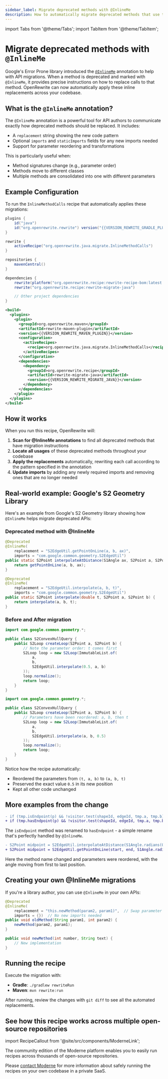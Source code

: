 ```yaml
---
sidebar_label: Migrate deprecated methods with @InlineMe
description: How to automatically migrate deprecated methods that use the @InlineMe annotation to their replacements.
---
```


import Tabs from '@theme/Tabs';
import TabItem from '@theme/TabItem';

# Migrate deprecated methods with `@InlineMe`

Google's Error Prone library introduced the [`@InlineMe`](https://errorprone.info/docs/inlineme) annotation to help with API migrations. When a method is deprecated and marked with `@InlineMe`, it provides precise instructions on how to replace calls to that method. OpenRewrite can now automatically apply these inline replacements across your codebase.

## What is the `@InlineMe` annotation?

The `@InlineMe` annotation is a powerful tool for API authors to communicate exactly how deprecated methods should be replaced. It includes:

* A `replacement` string showing the new code pattern
* Optional `imports` and `staticImports` fields for any new imports needed
* Support for parameter reordering and transformations

This is particularly useful when:

* Method signatures change (e.g., parameter order)
* Methods move to different classes
* Multiple methods are consolidated into one with different parameters

## Example Configuration

To run the `InlineMethodCalls` recipe that automatically applies these migrations:

<Tabs groupId="projectType">
<TabItem value="gradle" label="Gradle">

```groovy title="build.gradle"
plugins {
    id("java")
    id("org.openrewrite.rewrite") version("{{VERSION_REWRITE_GRADLE_PLUGIN}}")
}

rewrite {
    activeRecipe("org.openrewrite.java.migrate.InlineMethodCalls")
}

repositories {
    mavenCentral()
}

dependencies {
    rewrite(platform("org.openrewrite.recipe:rewrite-recipe-bom:latest.release"))
    rewrite("org.openrewrite.recipe:rewrite-migrate-java")

    // Other project dependencies
}
```

</TabItem>
<TabItem value="maven" label="Maven">

```xml title="pom.xml"
<build>
  <plugins>
    <plugin>
      <groupId>org.openrewrite.maven</groupId>
      <artifactId>rewrite-maven-plugin</artifactId>
      <version>{{VERSION_REWRITE_MAVEN_PLUGIN}}</version>
      <configuration>
        <activeRecipes>
          <recipe>org.openrewrite.java.migrate.InlineMethodCalls</recipe>
        </activeRecipes>
      </configuration>
      <dependencies>
        <dependency>
          <groupId>org.openrewrite.recipe</groupId>
          <artifactId>rewrite-migrate-java</artifactId>
          <version>{{VERSION_REWRITE_MIGRATE_JAVA}}</version>
        </dependency>
      </dependencies>
    </plugin>
  </plugins>
</build>
```

</TabItem>
</Tabs>

## How it works

When you run this recipe, OpenRewrite will:

1. **Scan for @InlineMe annotations** to find all deprecated methods that have migration instructions
2. **Locate all usages** of these deprecated methods throughout your codebase
3. **Apply the replacements** automatically, rewriting each call according to the pattern specified in the annotation
4. **Update imports** by adding any newly required imports and removing ones that are no longer needed

## Real-world example: Google's S2 Geometry Library

Here's an example from Google's S2 Geometry library showing how `@InlineMe` helps migrate deprecated APIs:

### Deprecated method with @InlineMe

```java
@Deprecated
@InlineMe(
    replacement = "S2EdgeUtil.getPointOnLine(a, b, ax)",
    imports = "com.google.common.geometry.S2EdgeUtil")
public static S2Point interpolateAtDistance(S1Angle ax, S2Point a, S2Point b) {
    return getPointOnLine(a, b, ax);
}

@Deprecated
@InlineMe(
    replacement = "S2EdgeUtil.interpolate(a, b, t)",
    imports = "com.google.common.geometry.S2EdgeUtil")
public static S2Point interpolate(double t, S2Point a, S2Point b) {
    return interpolate(a, b, t);
}
```

### Before and After migration

<Tabs>
<TabItem value="before" label="Before">

```java
import com.google.common.geometry.*;

public class S2ConvexHullQuery {
    public S2Loop createLoop(S2Point a, S2Point b) {
        // Note the parameter order: t comes first
        S2Loop loop = new S2Loop(ImmutableList.of(
            a, 
            b, 
            S2EdgeUtil.interpolate(0.5, a, b)
        ));
        loop.normalize();
        return loop;
    }
}
```

</TabItem>
<TabItem value="after" label="After">

```java
import com.google.common.geometry.*;

public class S2ConvexHullQuery {
    public S2Loop createLoop(S2Point a, S2Point b) {
        // Parameters have been reordered: a, b, then t
        S2Loop loop = new S2Loop(ImmutableList.of(
            a, 
            b, 
            S2EdgeUtil.interpolate(a, b, 0.5)
        ));
        loop.normalize();
        return loop;
    }
}
```

</TabItem>
</Tabs>

Notice how the recipe automatically:
- Reordered the parameters from `(t, a, b)` to `(a, b, t)`
- Preserved the exact value `0.5` in its new position
- Kept all other code unchanged

## More examples from the change

<Tabs>
<TabItem value="example1" label="Method rename">

```diff
- if (tmp.isEndpoint(p) && !visitor.test(shapeId, edgeId, tmp.a, tmp.b)) {
+ if (tmp.hasEndpoint(p) && !visitor.test(shapeId, edgeId, tmp.a, tmp.b)) {
```

The `isEndpoint` method was renamed to `hasEndpoint` - a simple rename that's perfectly handled by `@InlineMe`.

</TabItem>
<TabItem value="example2" label="Complex parameter reordering">

```diff
- S2Point midpoint = S2EdgeUtil.interpolateAtDistance(S1Angle.radians(0.5), start, end);
+ S2Point midpoint = S2EdgeUtil.getPointOnLine(start, end, S1Angle.radians(0.5));
```

Here the method name changed and parameters were reordered, with the angle moving from first to last position.

</TabItem>
</Tabs>

## Creating your own @InlineMe migrations

If you're a library author, you can use `@InlineMe` in your own APIs:

```java
@Deprecated
@InlineMe(
    replacement = "this.newMethod(param2, param1)",  // Swap parameter order
    imports = {})  // No new imports needed
public void oldMethod(String param1, int param2) {
    newMethod(param2, param1);
}

public void newMethod(int number, String text) {
    // New implementation
}
```

## Running the recipe

Execute the migration with:

- **Gradle**: `./gradlew rewriteRun`
- **Maven**: `mvn rewrite:run`

After running, review the changes with `git diff` to see all the automated replacements.

## See how this recipe works across multiple open-source repositories

import RecipeCallout from '@site/src/components/ModerneLink';

<RecipeCallout link="https://app.moderne.io/recipes/org.openrewrite.java.migrate.InlineMethodCalls" />

The community edition of the Moderne platform enables you to easily run recipes across thousands of open-source repositories.

Please [contact Moderne](https://moderne.io/product) for more information about safely running the recipes on your own codebase in a private SaaS.
